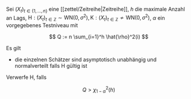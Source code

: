 Sei $(X_t)_{t \in \{ 1, \dots, n \}}$ eine [[zettel/Zeitreihe|Zeitreihe]], $h$ die maximale Anzahl an Lags, $\text{H} : (X_t)_{t \in \mathbb{Z}} \sim \text{WN}(0, \sigma^2), \text{K} : (X_t)_{t \in \mathbb{Z}} \not\sim \text{WN}(0, \sigma^2)$, $\alpha$ ein vorgegebenes Testniveau mit

$$
	Q := n \sum_{i=1}^h \hat{\rho}^2(i)
$$

Es gilt
- die einzelnen Schätzer sind asymptotisch unabhängig und normalverteilt falls $\text{H}$ gültig ist

Verwerfe $\text{H}$, falls

$$
	Q \gt \chi_{1-\alpha}^2(h)
$$